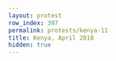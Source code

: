 ```yaml
---
layout: protest
row_index: 397
permalink: protests/kenya-11
title: Kenya, April 2018
hidden: true
---
```

